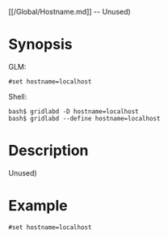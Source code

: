 [[/Global/Hostname.md]] -- Unused)

# Synopsis
GLM:
~~~
#set hostname=localhost
~~~
Shell:
~~~
bash$ gridlabd -D hostname=localhost
bash$ gridlabd --define hostname=localhost
~~~

# Description

Unused)

# Example

~~~
#set hostname=localhost
~~~
